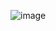 ![image](https://user-images.githubusercontent.com/20179983/131848669-074f15d5-ea02-48d3-8051-8c9e854b7b4a.png)
